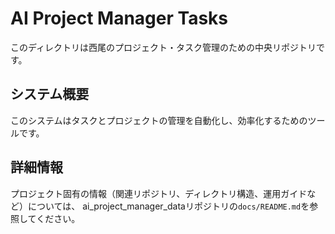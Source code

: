 # AI Project Manager Tasks

このディレクトリは西尾のプロジェクト・タスク管理のための中央リポジトリです。

## システム概要

このシステムはタスクとプロジェクトの管理を自動化し、効率化するためのツールです。

## 詳細情報

プロジェクト固有の情報（関連リポジトリ、ディレクトリ構造、運用ガイドなど）については、
ai_project_manager_dataリポジトリの`docs/README.md`を参照してください。
